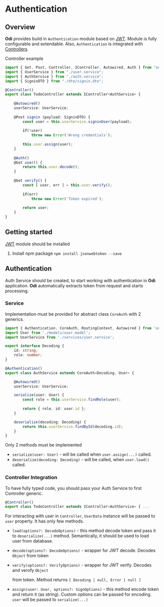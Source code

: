 # Authentication

## Overview

**Odi** provides build in `Authentication` module based on [JWT](https://jwt.io/). Module is fully configurable and extendable. Also, `Authentication` is integrated with [Controllers](controller.md).

Controller example

```typescript
import { Get, Post, Controller, IController, Autowired, Auth } from "odi":
import { UserService } from "./user.service";
import { AuthService } from "./auth.service";
import { SigninDTO } from "./dto/signin.dto";

@Controller()
export class TodoController extends IController<AuthService> {
        
    @Autowired()
    userService: UserService;   
    
    @Post signin (payload: SigninDTO) {
        const user = this.userService.signinUser(payload);
        
        if(!user)
            throw new Error('Wrong credentials');
        
        this.user.assign(user);
    }
    
    @Auth()
    @Get user() {
        return this.user.decode();
    }
    
    @Get verify() {
        const [ user, err ] = this.user.verify();
        
        if(err)
            throw new Error('Token expired');
            
        return user;        
    }
}
```

## Getting started

[JWT](https://jwt.io/) module should be installed

1. Install npm package  `npm install jsonwebtoken --save`   

## Authentication

Auth Service should be created, to start working with authentication in **Odi** application. **Odi** automatically extracts token from request and starts processing.

### Service

Implementation must be provided for abstract class `CoreAuth` with 2 generics.

```typescript
import { Authentication, CoreAuth, RoutingContext, Autowired } from 'odi';
import User from './models/user.model';
import UserService from './services/user.service';

export interface Decoding {
    id: string;
    role: number;
}

@Authentication()
export class AuthService extends CoreAuth<Decoding, User> {

    @Autowired()
    userService: UserService;

    serialize(user: User) {
        const role = this.userService.findRole(user);
                
        return { role, id: user.id };
    }

    deserialize(decoding: Decoding) {
        return this.userService.findById(decoding.id);
    }    
}
```

Only 2 methods must be implemented

* `serialize(user: User)` - will be called when `user.assign(...)` called. 
* `deserialize(decoding: Decoding)` - will be called, when `user.load()` called.

### Controller Integration

To have fully typed code, you should pass your Auth Service to first Controller generic.

```typescript
@Controller()
export class TodoController extends IController<AuthService> { ...
```

For interacting with user in `Controller`, `UserData` instance will be passed to `user` property. It has only few methods. 

* `load(options?: DecodeOptions)` - this method decode token and pass it to `deserialize(...)` method. Semantically, it should be used to load user from database. 
* `decode(options?: DecodeOptions)` - wrapper for JWT decode. Decodes `Object` from token 
* `verify(options?: VerifyOptions)` - wrapper for JWT verify. Decodes  and verofy `Object`

  from token. Method returns `[ Decoding | null, Error | null ]` 

* `assign(user: User, options?: SignOptions)` -  this method encode token and return it \(as string\). Custom options can be passed for encoding. `user` will be passed to `serialize(...)`





